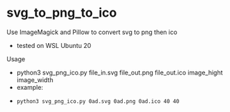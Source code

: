 # svg_to_png_to_ico
Use ImageMagick and Pillow to convert svg to png then ico
- tested on WSL Ubuntu 20

Usage
- python3 svg_png_ico.py file_in.svg file_out.png file_out.ico image_hight image_width
- example:
-     python3 svg_png_ico.py 0ad.svg 0ad.png 0ad.ico 40 40
